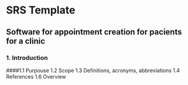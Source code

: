 # SRS Template
## Software for appointment creation for pacients for a clinic
### 1. Introduction
####1.1 Purpouse
1.2 Scope 
1.3 Definitions, acronyms, abbreviations
1.4 References
1.6 Overview
